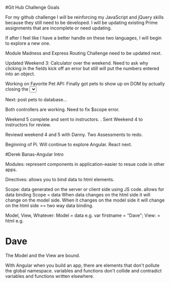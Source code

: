#Git Hub Challenge Goals

For my github challenge I will be reinforcing my JavaScript and jQuery skills because they still need to be developed. I will be updating existing Prime assignments that are incomplete or need updating. 

If after I feel like I have a better handle on these two languages, I will begin to explore a new one.

Module Madness and Express Routing Challenge need to be updated next. 

Updated Weekend 3: Calculator over the weekend. Need to ask why clicking in the fields kick off an error but still will put the numbers entered into an object. 

Working on Favorite Pet API: Finally got pets to show up on DOM by actually closing the <select tag>

Next: post pets to database...

Both controllers are working. Need to fix $scope error. 

Weekend 5 complete and sent to instructors. . Sent Weekend 4 to instructors for review. 

Reviewd weekend 4 and 5 with Danny. Two Assessments to redo. 

Beginning of Pi. Will continue to explore Angular. React next. 

#Derek Banas-Angular Intro

Modules: represent components in application-easier to resue code in other apps. 

Directives: allows you to bind data to html elements. 

Scope: data generated on the server or client side using JS code. allows for data binding Scope = data
  When data changes on the html side it will change on the model side. When it changes on the model side
  it will change on the html side == two way data binding. 


Model, View, Whatever: 
Model = data e.g. var firstname = "Dave";
View: = html e.g. <h1>Dave</h1>

The Model and the View are bound. 

With Angular when you build an app, there are elements that don't pollute the global namespace. 
    variables and functions don't collide and contradict variables and functions written elsewhere. 
    
